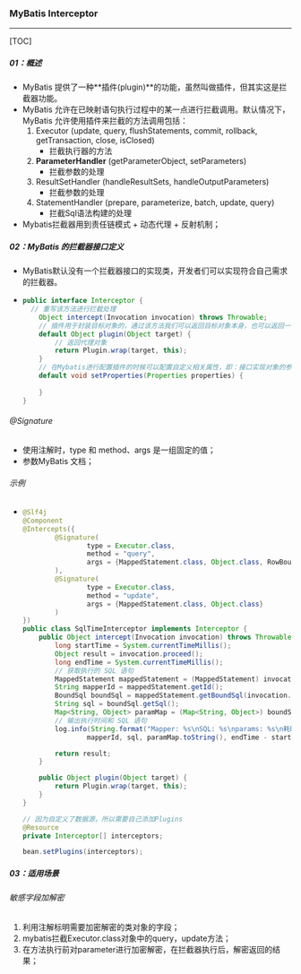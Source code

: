 ### MyBatis Interceptor 

------

[TOC]

##### 01：概述

- MyBatis 提供了一种**插件(plugin)**的功能，虽然叫做插件，但其实这是拦截器功能。
- MyBatis 允许在已映射语句执行过程中的某一点进行拦截调用。默认情况下，MyBatis 允许使用插件来拦截的方法调用包括：
  1. Executor (update, query, flushStatements, commit, rollback, getTransaction, close, isClosed)
     - 拦截执行器的方法
  2. **ParameterHandler** (getParameterObject, setParameters)
     - 拦截参数的处理
  3. ResultSetHandler (handleResultSets, handleOutputParameters)
     - 拦截参数的处理
  4. StatementHandler (prepare, parameterize, batch, update, query)
     - 拦截Sql语法构建的处理
- Mybatis拦截器用到责任链模式 + 动态代理 + 反射机制；

##### 02：MyBatis 的拦截器接口定义

- MyBatis默认没有一个拦截器接口的实现类，开发者们可以实现符合自己需求的拦截器。

- ```java
  public interface Interceptor {
  	// 重写该方法进行拦截处理
      Object intercept(Invocation invocation) throws Throwable;
      // 插件用于封装目标对象的，通过该方法我们可以返回目标对象本身，也可以返回一个它的代理，可以决定是否要进行拦截进而决定要返回一个什么样的目标对象
      default Object plugin(Object target) {
          // 返回代理对象
          return Plugin.wrap(target, this);
      }
      // 在Mybatis进行配置插件的时候可以配置自定义相关属性，即：接口实现对象的参数配置
      default void setProperties(Properties properties) {
            
      }
  }
  ```

###### @Signature

- 使用注解时，type 和 method、args 是一组固定的值；
- 参数MyBatis 文档；

###### 示例

- ```java
  @Slf4j
  @Component
  @Intercepts({
          @Signature(
                  type = Executor.class,
                  method = "query",
                  args = {MappedStatement.class, Object.class, RowBounds.class, ResultHandler.class}
          ),
          @Signature(
                  type = Executor.class,
                  method = "update",
                  args = {MappedStatement.class, Object.class}
          )
  })
  public class SqlTimeInterceptor implements Interceptor {
      public Object intercept(Invocation invocation) throws Throwable {
          long startTime = System.currentTimeMillis();
          Object result = invocation.proceed();
          long endTime = System.currentTimeMillis();
          // 获取执行的 SQL 语句
          MappedStatement mappedStatement = (MappedStatement) invocation.getArgs()[0];
          String mapperId = mappedStatement.getId();
          BoundSql boundSql = mappedStatement.getBoundSql(invocation.getArgs()[1]);
          String sql = boundSql.getSql();
          Map<String, Object> paramMap = (Map<String, Object>) boundSql.getParameterObject();
          // 输出执行时间和 SQL 语句
          log.info(String.format("Mapper: %s\nSQL: %s\nparams: %s\n耗时：%d 毫秒",
                  mapperId, sql, paramMap.toString(), endTime - startTime));
  
          return result;
      }
  
      public Object plugin(Object target) {
          return Plugin.wrap(target, this);
      }
  }
  
  // 因为自定义了数据源，所以需要自己添加Plugins
  @Resource
  private Interceptor[] interceptors;
  
  bean.setPlugins(interceptors);
  ```

##### 03：适用场景

###### 敏感字段加解密

1. 利用注解标明需要加密解密的类对象的字段；
2. mybatis拦截Executor.class对象中的query，update方法；
3. 在方法执行前对parameter进行加密解密，在拦截器执行后，解密返回的结果；